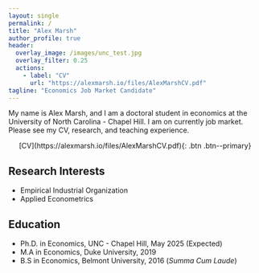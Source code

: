 ```yaml
---
layout: single
permalink: /
title: "Alex Marsh"
author_profile: true
header:
  overlay_image: /images/unc_test.jpg
  overlay_filter: 0.25
  actions:
    - label: "CV"
      url: "https://alexmarsh.io/files/AlexMarshCV.pdf"    
tagline: "Economics Job Market Candidate"
---
```


My name is Alex Marsh, and I am a doctoral student in economics at the University of North Carolina - Chapel Hill. I am on currently job market. Please see my CV, research, and teaching experience.

<center>[CV](https://alexmarsh.io/files/AlexMarshCV.pdf){: .btn .btn--primary}</center>

## Research Interests
- Empirical Industrial Organization
- Applied Econometrics

## Education
- Ph.D. in Economics, UNC - Chapel Hill, May 2025 (Expected)
- M.A in Economics, Duke University, 2019
- B.S in Economics, Belmont University, 2016 (*Summa Cum Laude*)